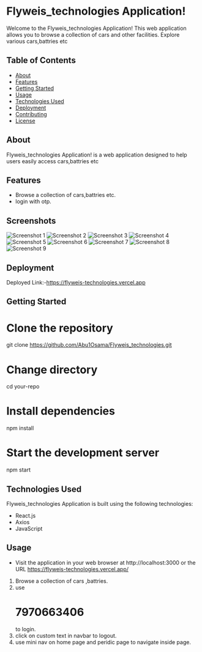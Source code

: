# Flyweis_technologies Application!

Welcome to the Flyweis_technologies Application! This web application allows you to browse  a collection of cars and other facilities. Explore various cars,battries etc 
## Table of Contents

- [About](#about)
- [Features](#features)
- [Getting Started](#getting-started)
- [Usage](#usage)
- [Technologies Used](#technologies-used)
- [Deployment](#deployment)
- [Contributing](#contributing)
- [License](#license)

## About

Flyweis_technologies Application! is a web application designed to help users easily access cars,battries etc
## Features

- Browse a collection of cars,battries etc.
- login with otp.

## Screenshots

![Screenshot 1](./src/assets/pic1.png)
![Screenshot 2](./src/assets/pic2.png)
![Screenshot 3](./src/assets/pic3.png)
![Screenshot 4](./src/assets/pic4.png)
![Screenshot 5](./src/assets/pic5.png)
![Screenshot 6](./src/assets/pic6.png)
![Screenshot 7](./src/assets/pic7.png)
![Screenshot 8](./src/assets/pic8.png)
![Screenshot 9](./src/assets/pic9.png)

## Deployment

Deployed Link:-https://flyweis-technologies.vercel.app

## Getting Started

# Clone the repository

git clone https://github.com/Abu1Osama/Flyweis_technologies.git

# Change directory

cd your-repo

# Install dependencies

npm install

# Start the development server

npm start

## Technologies Used

Flyweis_technologies Application  is built using the following technologies:

- React.js
- Axios
- JavaScript

## Usage

- Visit the application in your web browser at http://localhost:3000 or the URL https://flyweis-technologies.vercel.app/
1. Browse a collection of cars ,battries.
2. use <h1>7970663406</h1> to login.
3. click on custom text in navbar to logout.
4. use mini nav on home page and peridic page to navigate inside page.
